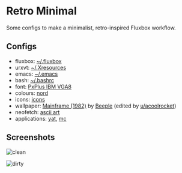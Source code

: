 # Retro Minimal
Some configs to make a minimalist, retro-inspired Fluxbox workflow.

## Configs
- fluxbox: [~/.fluxbox](./fluxbox)
- urxvt: [~/.Xresources](./Xresources)
- emacs: [~/.emacs](https://github.com/drvog/dotfiles/blob/master/init.el)
- bash: [~/.bashrc](./bashrc)
- font: [PxPlus IBM VGA8](https://int10h.org/oldschool-pc-fonts/fontlist/)
- colours: [nord](https://github.com/arcticicestudio/nord)
- icons: [icons](./icons)
- wallpaper: [Mainframe (1982)](https://www.reddit.com/r/outrun/comments/67mcb5/mainframe_1982_beeple_169_wallpaper_edit/) by [Beeple](https://beeple.tumblr.com/post/135676842719/mainframe-1982) (edited by [u/acoolrocket](https://www.reddit.com/user/acoolrocket/))
- neofetch: [ascii art](https://www.reddit.com/r/rickandmorty/comments/3rmsgf/does_anyone_have_the_ascii_art_of_the_head_saying/)
- applications: [yat](https://github.com/drvog/yat-rs), [mc](https://midnight-commander.org/)

## Screenshots

![clean](./clean.png)

![dirty](./dirty.png)
